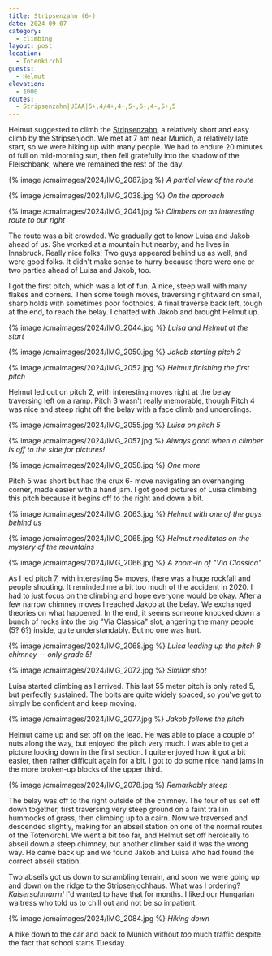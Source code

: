 ```yaml
---
title: Stripsenzahn (6-)
date: 2024-09-07
category:
  - climbing
layout: post
location:
  - Totenkirchl
guests:
  - Helmut
elevation:
  - 1000
routes:
  - Stripsenzahn|UIAA|5+,4/4+,4+,5-,6-,4-,5+,5
---
```


Helmut suggested to climb the [Stripsenzahn](https://www.bergsteigen.com/touren/klettern/stripsenzahn-totenkirchl/), a relatively short and easy
climb by the Stripsenjoch. We met at 7 am near Munich, a relatively late start, so we were hiking up with many people.
We had to endure 20 minutes of full on mid-morning sun, then fell gratefully into the shadow
of the Fleischbank, where we remained the rest of the day.

{% image /cmaimages/2024/IMG_2087.jpg %}
*A partial view of the route*

{% image /cmaimages/2024/IMG_2038.jpg %}
*On the approach*

{% image /cmaimages/2024/IMG_2041.jpg %}
*Climbers on an interesting route to our right*

The route was a bit crowded. We gradually got to know Luisa and Jakob
ahead of us. She worked at a mountain hut nearby, and he lives in Innsbruck.
Really nice folks! Two guys appeared behind us as well, and were good
folks. It didn't make sense to hurry because there were one or two
parties ahead of Luisa and Jakob, too.

I got the first pitch, which was a lot of fun. A nice, steep wall with many
flakes and corners. Then some tough moves, traversing rightward on small,
sharp holds with sometimes poor footholds. A final traverse back left,
tough at the end, to reach the belay. I chatted with Jakob and brought
Helmut up.

{% image /cmaimages/2024/IMG_2044.jpg %}
*Luisa and Helmut at the start*

{% image /cmaimages/2024/IMG_2050.jpg %}
*Jakob starting pitch 2*

{% image /cmaimages/2024/IMG_2052.jpg %}
*Helmut finishing the first pitch*

Helmut led out on pitch 2, with interesting moves right at the belay
traversing left on a ramp. Pitch 3 wasn't really memorable, though Pitch
4 was nice and steep right off the belay with a face climb and underclings.

{% image /cmaimages/2024/IMG_2055.jpg %}
*Luisa on pitch 5*

{% image /cmaimages/2024/IMG_2057.jpg %}
*Always good when a climber is off to the side for pictures!*

{% image /cmaimages/2024/IMG_2058.jpg %}
*One more*

Pitch 5 was short but had the crux 6- move navigating an overhanging
corner, made easier with a hand jam. I got good pictures of Luisa climbing
this pitch because it begins off to the right and down a bit.

{% image /cmaimages/2024/IMG_2063.jpg %}
*Helmut with one of the guys behind us*

{% image /cmaimages/2024/IMG_2065.jpg %}
*Helmut meditates on the mystery of the mountains*

{% image /cmaimages/2024/IMG_2066.jpg %}
*A zoom-in of "Via Classica"*

As I led pitch 7, with interesting 5+ moves, there was a huge rockfall
and people shouting. It reminded me a bit too much of the accident in
2020. I had to just focus on the climbing and hope everyone would be
okay. After a few narrow chimney moves I reached Jakob at the belay.
We exchanged theories on what happened. In the end, it seems someone
knocked down a bunch of rocks into the big "Via Classica" slot, angering
the many people (5? 6?) inside, quite understandably.
But no one was hurt.

{% image /cmaimages/2024/IMG_2068.jpg %}
*Luisa leading up the pitch 8 chimney -- only grade 5!*

{% image /cmaimages/2024/IMG_2072.jpg %}
*Similar shot*

Luisa started climbing as I arrived. This last 55 meter pitch is only
rated 5, but perfectly sustained. The bolts are quite widely spaced, so
you've got to simply be confident and keep moving.

{% image /cmaimages/2024/IMG_2077.jpg %}
*Jakob follows the pitch*

Helmut came up and set off on the lead. He was able to place a couple of
nuts along the way, but enjoyed the pitch very much. I was able to
get a picture looking down in the first section. I quite enjoyed how
it got a bit easier, then rather difficult again for a bit. I got to do
some nice hand jams in the more broken-up blocks of the upper third.

{% image /cmaimages/2024/IMG_2078.jpg %}
*Remarkably steep*

The belay was off to the right outside of the chimney. The four of us
set off down together, first traversing very steep ground on a faint
trail in hummocks of grass, then climbing up to a cairn. Now we traversed
and descended slightly, making for an abseil station on one of the normal
routes of the Totenkirchl. We went a bit too far, and Helmut set off
heroically to abseil down a steep chimney, but another climber said it was
the wrong way. He came back up and we found Jakob and Luisa who had found
the correct abseil station.

Two abseils got us down to scrambling terrain, and soon we were going up
and down on the ridge to the Stripsenjochhaus. What was I ordering?
*Kaiserschmarrn!* I'd wanted to have that for months.
I liked our Hungarian waitress who told us to chill out and not be
so impatient.

{% image /cmaimages/2024/IMG_2084.jpg %}
*Hiking down*

A hike down to the car and back to Munich without *too* much traffic
despite the fact that school starts Tuesday.


